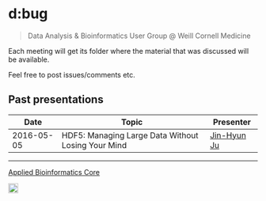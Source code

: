 # d:bug
> Data Analysis & Bioinformatics User Group @ Weill Cornell Medicine

Each meeting will get its folder where the material that was discussed will be available.

Feel free to post issues/comments etc.

## Past presentations

| Date | Topic | Presenter |
|------|-------|-----------|
|2016-05-05 | HDF5: Managing Large Data Without Losing Your Mind | [Jin-Hyun Ju](http://mezeylab.cb.bscb.cornell.edu/PeopleDetail.aspx?Y=Jinhyun%20Ju) |

----------------------------
[Applied Bioinformatics Core](https://abc.med.cornell.edu)

<img src="https://raw.githubusercontent.com/abcdbug/dbug/master/WCM_logo.png" alt="WCM" style="height: 20px;"/>


